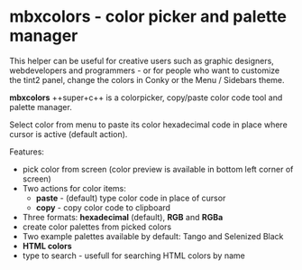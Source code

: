 <div class="gal1">
    <a href="../../img/mbxcolors.jpg" title="mbxcolors"><img src="../../img/mbxcolors.jpg" alt="" /></a>
</div>


# mbxcolors - color picker and palette manager

This helper can be useful for creative users such as graphic designers, webdevelopers and programmers - or for people who want to customize the tint2 panel, change the colors in Conky or the Menu / Sidebars theme.

**mbxcolors** ++super+c++ is a colorpicker, copy/paste color code tool and palette manager.

Select color from menu to paste its color hexadecimal code in place where cursor is active (default action).

Features:

* pick color from screen (color preview is available in bottom left corner of screen)
* Two actions for color items:
    - **paste** - (default) type color code in place of cursor
    - **copy** - copy color code to clipboard
* Three formats: **hexadecimal** (default), **RGB** and **RGBa**
* create color palettes from picked colors
* Two example palettes available by default: Tango and Selenized Black
* **HTML colors**
* type to search - usefull for searching HTML colors by name

